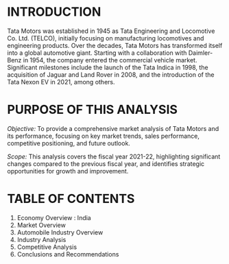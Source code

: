 # INTRODUCTION

Tata Motors was established in 1945 as Tata Engineering and Locomotive Co. Ltd. (TELCO), initially focusing on manufacturing locomotives and engineering products. Over the decades, Tata Motors has transformed itself into a global automotive giant. Starting with a collaboration with Daimler-Benz in 1954, the company entered the commercial vehicle market. Significant milestones include the launch of the Tata Indica in 1998, the acquisition of Jaguar and Land Rover in 2008, and the introduction of the Tata Nexon EV in 2021, among others.


# PURPOSE OF THIS ANALYSIS

*Objective:* To provide a comprehensive market analysis of Tata Motors and its performance, focusing on key market trends, sales performance, competitive positioning, and future outlook.

*Scope:* This analysis covers the fiscal year 2021-22, highlighting significant changes compared to the previous fiscal year, and identifies strategic opportunities for growth and improvement.


# TABLE OF CONTENTS

1. Economy Overview : India
2. Market Overview
3. Automobile Industry Overview
4. Industry Analysis
5. Competitive Analysis
6. Conclusions and Recommendations

